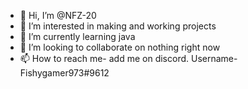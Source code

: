 - 👋 Hi, I’m @NFZ-20
- 👀 I’m interested in making and working projects
- 🌱 I’m currently learning java
- 🤝 I’m looking to collaborate on nothing right now 
- 📫 How to reach me- add me on discord. Username- Fishygamer973#9612

<!---
NFZ-20/NFZ-20 is a ✨ special ✨ repository because its `README.md` (this file) appears on your GitHub profile.
You can click the Preview link to take a look at your changes.
--->
